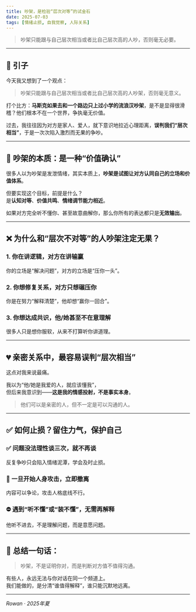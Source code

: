 ```yaml
---
title: 吵架，是检验“层次对等”的试金石
date: 2025-07-03
tags: [情绪止损, 自我觉察, 人际关系]
---
```


> 吵架只能跟与自己层次相当或者比自己层次高的人吵，否则毫无必要。

---

## 💬 引子

今天我又想到了一个观点：

> 吵架只能跟与自己层次相当或者比自己层次高的人吵架，否则毫无意义。

打个比方：**马斯克如果去和一个路边只上过小学的流浪汉吵架**，是不是显得很滑稽？他们根本不在一个世界，争执毫无价值。  

过去，我往往因为对方是家人、爱人，就下意识地拉近心理距离，**误判我们“层次相当”**，于是一次次陷入激烈而无果的争吵。

---

## 🧠 吵架的本质：是一种“价值确认”

很多人以为吵架是发泄情绪，其实本质上，**吵架是试图让对方认同自己的立场和价值体系**。

但要实现这个目标，前提是什么？  
是**认知对等**、**价值共鸣**、**情绪调节能力相近**。

如果对方完全听不懂你、甚至故意曲解你，那么你所有的表达都只是**无效输出**。

---

## ❌ 为什么和“层次不对等”的人吵架注定无果？

### 1. 你在讲逻辑，对方在讲输赢  
你的立场是“解决问题”，对方的立场是“压你一头”。

### 2. 你想修复关系，对方只想碾压你  
你是在努力“解释清楚”，他却想“赢你一回合”。

### 3. 你想达成共识，他/她甚至不在意理解  
很多人只是想你服软，从来不打算听你讲道理。

---

## 💔 亲密关系中，最容易误判“层次相当”

这点对我来说最痛。

我以为“他/她是我爱的人，就应该懂我”，  
但后来我意识到——**这是我的情感投射，不是事实本身**。

> 他们可以是亲密的人，但不一定是可以沟通的人。

---

## ✅ 如何止损？留住力气，保护自己

### ✅ **问题没法理性谈三次，就不再谈**  
反复争吵只会陷入情绪泥潭，学会及时止损。

### 🚨 **一旦开始人身攻击，立即撤离**  
内容可以争论，攻击人格底线不行。

### ⛔ **遇到“听不懂”或“装不懂”，无需再解释**  
他听不进去，不是理解问题，而是意愿问题。

---

## 📌 总结一句话：

> 吵架，不是证明你对，而是判断对方值不值得沟通。

有些人，永远无法与你对话在同一个频道上。  
我们能做的，是分清“谁值得解释”，谁只能沉默地远离。

---

*Rowan · 2025年夏*

